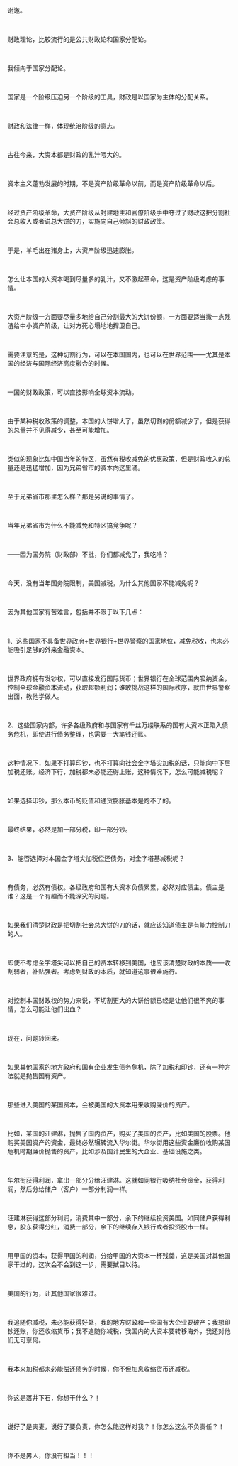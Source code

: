 <p data-pid="jBT8sH06">谢邀。</p><p><br></p><p data-pid="vAV0I7oO">财政理论，比较流行的是公共财政论和国家分配论。</p><p><br></p><p data-pid="7J8fVSLp">我倾向于国家分配论。</p><p><br></p><p data-pid="yQLXXmFP">国家是一个阶级压迫另一个阶级的工具，财政是以国家为主体的分配关系。</p><p><br></p><p data-pid="07ZFBb3E">财政和法律一样，体现统治阶级的意志。</p><p><br></p><p data-pid="Xp_-g7BF">古往今来，大资本都是财政的乳汁喂大的。</p><p><br></p><p data-pid="3JADkMXP">资本主义蓬勃发展的时期，不是资产阶级革命以前，而是资产阶级革命以后。</p><p><br></p><p data-pid="qL-Zi0cc">经过资产阶级革命，大资产阶级从封建地主和官僚阶级手中夺过了财政这把分割社会总收入或者说总大饼的刀，实施向自己倾斜的财政政策。</p><p><br></p><p data-pid="ykyHbObQ">于是，羊毛出在猪身上，大资产阶级迅速膨胀。</p><p><br></p><p data-pid="x7bN3g6X">怎么让本国的大资本喝到尽量多的乳汁，又不激起革命，这是资产阶级考虑的事情。</p><p><br></p><p data-pid="Qi-xQ2o0">大资产阶级一方面要尽量多地给自己分割最大的大饼份额，一方面要适当撒一点残渣给中小资产阶级，让对方死心塌地地捍卫自己。</p><p><br></p><p data-pid="ENVu_4VC">需要注意的是，这种切割行为，可以在本国国内，也可以在世界范围——尤其是本国的经济与国际经济高度融合的时候。</p><p><br></p><p data-pid="GjUrnris">一国的财政政策，可以直接影响全球资本流动。</p><p><br></p><p data-pid="zpMlhIAc">由于某种税收政策的调整，本国的大饼增大了，虽然切割的份额减少了，但是获得的总量并不见得减少，甚至可能增加。</p><p><br></p><p data-pid="nQR2I1MX">类似的现象比如中国当年的特区，虽然有税收减免的优惠政策，但是财政收入的总量还是迅猛增加，因为兄弟省市的资本向这里涌。</p><p><br></p><p data-pid="N5n8e0k-">至于兄弟省市那里怎么样？那是另说的事情了。</p><p><br></p><p data-pid="61XfBImu">当年兄弟省市为什么不能减免和特区搞竞争呢？</p><p><br></p><p data-pid="9TNAGC_R">——因为国务院（财政部）不批，你们都减免了，我吃啥？</p><p><br></p><p data-pid="Wa59Brrc">今天，没有当年国务院限制，美国减税，为什么其他国家不能减免呢？</p><p><br></p><p data-pid="PrvHMNgJ">因为其他国家有苦难言，包括并不限于以下几点：</p><p><br></p><p data-pid="3l8ZlB8C">1、这些国家不具备世界政府+世界银行+世界警察的国家地位，减免税收，也未必能吸引足够的外来金融资本。</p><p><br></p><p data-pid="dAyCai1j">世界政府拥有发钞权，可以直接发行国际货币；世界银行在全球范围内吸纳资金，控制全球金融资本流动，获取超额利润；谁敢挑战这样的国际秩序，就由世界警察出面，教他学做人。</p><p><br></p><p data-pid="-Z8CBmiY">2、这些国家内部，许多各级政府和与国家有千丝万缕联系的国有大资本正陷入债务危机，即使进行债务整理，也需要一大笔钱还账。</p><p><br></p><p data-pid="lM1EaQHy">这种情况下，如果不打算印钞，也不打算向社会金字塔尖加税的话，只能向中下层加税还账。经济下行，加税都未必能还得上账，这种情况下，怎么可能减税呢？</p><p><br></p><p data-pid="OFLjt9BO">如果选择印钞，那么本币的贬值和通货膨胀基本是跑不了的。</p><p><br></p><p data-pid="7Z3GLKfo">最终结果，必然是加一部分税，印一部分钞。</p><p><br></p><p data-pid="gyYNS5J6">3、能否选择对本国金字塔尖加税偿还债务，对金字塔基减税呢？</p><p><br></p><p data-pid="eyIdLCad">有债务，必然有债权。各级政府和国有大资本负债累累，必然对应债主。债主是谁？这是一个有趣而不能深究的问题。</p><p><br></p><p data-pid="Aa5Wtc1d">如果我们清楚财政是把切割社会总大饼的刀的话，就应该知道债主是有能力控制刀的人。</p><p><br></p><p data-pid="Yy32IviU">即使不考虑金字塔尖可以把自己的资本转移到美国，也应该清楚财政的本质——收割弱者，补贴强者。考虑到财政的本质，就知道这事很难施行。</p><p><br></p><p data-pid="dwrQd7lr">对控制本国财政权的势力来说，不切割更大的大饼份额已经是让他们很不爽的事情，怎么可能让他们出血？</p><p><br></p><p data-pid="dtBtdpyu">现在，问题转回来。</p><p><br></p><p data-pid="e7AB4kEq">如果其他国家的地方政府和国有企业发生债务危机，除了加税和印钞，还有一种方法就是抛售国有资产。</p><p><br></p><p data-pid="bOyPQ92-">那些进入美国的某国资本，会被美国的大资本用来收购廉价的资产。</p><p><br></p><p data-pid="_dEQiX5L">比如，某国的汪建淋，抛售了国内资产，购买了美国的资产，比如美国的股票。他购买美国资产的资金，最终必然辗转流入华尔街。华尔街用这些资金廉价收购某国危机时期廉价抛售的资产，比如涉及国计民生的大企业、基础设施之类。</p><p><br></p><p data-pid="ydlnEjB_">华尔街获得利润，拿出一部分分给汪建淋。这就如同银行吸纳社会资金，获得利润，然后分给储户（客户）一部分利润一样。</p><p><br></p><p data-pid="n8Ml1jma">汪建淋获得这部分利润，消费其中一部分，余下的继续投资美国。如同储户获得利息，股东获得分红，消费一部分，余下的继续存入银行或者投资股市一样。</p><p><br></p><p data-pid="89p95RWo">用甲国的资本，获得甲国的利润，分给甲国的大资本一杯残羹，这是美国对其他国家干过的，这次会不会到这一步，需要拭目以待。</p><p><br></p><p data-pid="KwJIqMSg">美国的行为，让其他国家很难过。</p><p><br></p><p data-pid="tBhQTY5y">我追随你减税，未必能获得好处，我的地方财政和一些国有大企业要破产；我想印钞还账，你还收缩货币；我不追随你减税，我国内的大资本要转移海外，我还对他们无可奈何。</p><p><br></p><p data-pid="nLBumgL3">我本来加税都未必能偿还债务的时候，你不但加息收缩货币还减税。</p><p><br></p><p data-pid="A3meVw2C">你这是落井下石，你想干什么？！</p><p><br></p><p data-pid="s3hxu6Sy">说好了是夫妻，说好了要负责，你怎么能这样对我？！你怎么这么不负责任？！</p><p><br></p><p data-pid="NpOdjrkZ">你不是男人，你没有担当！！！</p>